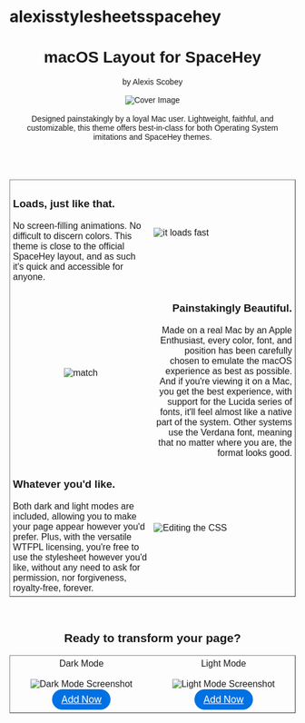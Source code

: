 # alexisstylesheetsspacehey
<html>
	<div class="macos" align="center">
	<h1>macOS Layout for SpaceHey</h1>
	<div>by Alexis Scobey</div><br/>
		<div align="center">
			<img src="https://media.discordapp.net/attachments/642192027894808579/813652908855525376/macos.png?width=1760&amp;height=1011" title="Cover Image" alt="Cover Image"/><br/>
		</div>
	</div><br/>
	<div class="macos" align="center">
		Designed painstakingly by a loyal Mac user. Lightweight, faithful, and customizable, this theme offers best-in-class for both Operating System imitations and SpaceHey themes.
	</div><br/><br/><br/>
	<div class="macos" align="center">
		<table class="equalDivide" style="width: 100%;" cellspacing="0" cellpadding="0" border="1">
			<tbody>
				<tr>
					<td align="left">
						<h3>Loads, just like that.</h3>
						<div>
							No screen-filling animations. No difficult to discern colors. This theme is close to the official SpaceHey layout, and as such it's quick and accessible for anyone.<br/>
						</div>
					</td>
					<td>
						<img src="https://media.discordapp.net/attachments/642192027894808579/813666852680892426/Untitled.gif" title="loading gif" alt="it loads fast"/>
					</td>
				</tr>
				<tr>
					<td align="center">
						<img src="https://media.discordapp.net/attachments/642192027894808579/813670596382425098/qwjdwqiudhwqiod.png" title="match" alt="match"/><br/>
					</td>
					<td align="right">
						<h3>Painstakingly Beautiful.<br/></h3>
						<div>
							Made on a real Mac by an Apple Enthusiast, every color, font, and position has been carefully chosen to emulate the macOS experience as best as possible. And if you're viewing it on a Mac, you get the best experience, with support for the Lucida series of fonts, it'll feel almost like a native part of the system. Other systems use the Verdana font, meaning that no matter where you are, the format looks good.<br/>
						</div>
					</td>
				</tr>
				<tr>
					<td align="left">
						<h3>Whatever you'd like.</h3>
						<div>
							Both dark and light modes are included, allowing you to make your page appear however you'd prefer. Plus, with the versatile WTFPL licensing, you're free to use the stylesheet however you'd like, without any need to ask for permission, nor forgiveness, royalty-free, forever.<br/>
						</div>
					</td>
					<td>
						<img src="https://media.discordapp.net/attachments/642192027894808579/813671585545977856/Screen_Shot_2021-02-23_at_2.20.17_AM.png" title="Edit the CSS" alt="Editing the CSS"/><br/>
					</td>
				</tr>
			</tbody>
		</table>
		</div>
	<div class="macos" align="center"><br/>
	</div>
	<div class="macos" align="center">
		<h2>Ready to transform your page?</h2>
		<div>
			<table class="equalDivide" style="width: 100%;" cellspacing="0" cellpadding="0" border="1">
				<tbody>
					<tr>
						<td align="center">Dark Mode<br/><br/>
							<img src="https://cdn.discordapp.com/attachments/642192027894808579/813659257957908500/Screen_Shot_2021-02-23_at_12.46.09_AM.png" title="Dark Mode Screenshot" alt="Dark Mode Screenshot"/><br/>
							<div align="center">
								<a class="button" href="https://layouts.spacehey.com/layout?id=1965">Add Now</a><br/>
							</div>
						</td>
						<td align="center">Light Mode<br/><br/>
							<img src="https://media.discordapp.net/attachments/642192027894808579/813659319639212052/Screen_Shot_2021-02-23_at_12.31.45_AM.png?width=1760&amp;height=1011" title="Light Mode Screenshot" alt="Light Mode Screenshot"/>
							<br/>
							<div align="center">
								<a class="button" href="https://layouts.spacehey.com/layout?id=2012">Add Now</a><br/>
							</div>
						</td>
					</tr>
				</tbody>
			</table><br/>
		</div>
	</div>
	<style>
	.macos {
		font-family: Lucida Grande,Lucida Sans Unicode,Lucida Sans,Geneva,Verdana,sans-serif;
	}
	.equalDivide{
		border-collapse: collapse;
	}
	.equalDivide tr td {
		 width:25%;
		 border: 1px solid white;
		 padding: 4px;}
	img {
		max-width:100%;
		max-height:100%;
	}
	.button {
        cursor: pointer;
        display: inline-block;
        text-align: center;
        white-space: nowrap;
        font-size: 17px;
        line-height: 1.17648;
        font-weight: 400;
        letter-spacing: -.022em;
        font-family: "SF Pro Text","SF Pro Icons","Helvetica Neue","Helvetica","Arial",sans-serif;
        min-width: 28px;
        padding-left: 16px;
        padding-right: 16px;
        padding-top: 8px;
        padding-bottom: 8px;
        border-radius: 18px;
        background: #0071e3;
        color: #fff;
	}
</style>
</html>
